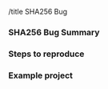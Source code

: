/title SHA256 Bug <!-- concise title here -->

### SHA256 Bug Summary

<!-- Summarize the bug -->

### Steps to reproduce

<!-- Describe how one can reproduce the buggy behavior. Please use an ordered
list -->

### Example project

<!-- If possible, provide a link to the project that is experiencing buggy
behavior -->
